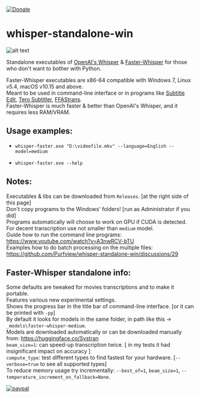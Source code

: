 [![Donate](https://img.shields.io/badge/Donate-PayPal-green.svg)](https://www.paypal.com/donate?hosted_button_id=JF5BEQE3YQGH2)   

# whisper-standalone-win

![alt text](https://i.imgur.com/DYVm3u6.png)

Standalone executables of [OpenAI's Whisper](https://github.com/openai/whisper) & [Faster-Whisper](https://github.com/guillaumekln/faster-whisper) for those who don't want to bother with Python.

Faster-Whisper executables are x86-64 compatible with Windows 7, Linux v5.4, macOS v10.15 and above.    
Meant to be used in command-line interface or in programs like [Subtitle Edit](https://github.com/SubtitleEdit/subtitleedit), [Tero Subtitler](https://github.com/URUWorks/TeroSubtitler), [FFAStrans](https://ffastrans.com/wp/).     
Faster-Whisper is much faster & better than OpenAI's Whisper, and it requires less RAM/VRAM.

## Usage examples:
* `whisper-faster.exe "D:\videofile.mkv" --language=English --model=medium`   

* `whisper-faster.exe --help`

## Notes:

Executables & libs can be downloaded from `Releases`. [at the right side of this page]    
Don't copy programs to the Windows' folders! [run as Administrator if you did]       
Programs automatically will choose to work on GPU if CUDA is detected.   
For decent transcription use not smaller than `medium` model.   
Guide how to run the command line programs: https://www.youtube.com/watch?v=A3nwRCV-bTU   
Examples how to do batch processing on the multiple files: https://github.com/Purfview/whisper-standalone-win/discussions/29   
   
   
## Faster-Whisper standalone info:

Some defaults are tweaked for movies transcriptions and to make it portable.    
Features various new experimental settings.   
Shows the progress bar in the title bar of command-line interface. [or it can be printed with `-pp`]   
By default it looks for models in the same folder, in path like this -> `_models\faster-whisper-medium`.   
Models are downloaded automatically or can be downloaded manually from: https://huggingface.co/Systran        
`beam_size=1`: can speed-up transcription twice. [ in my tests it had insignificant impact on accuracy ]     
`compute_type`: test different types to find fastest for your hardware. [`--verbose=true` to see all supported types]    
To reduce memory usage try incrementally: `--best_of=1`, `beam_size=1`, `--temperature_increment_on_fallback=None`.   

[![paypal](https://www.paypalobjects.com/en_US/i/btn/btn_donateCC_LG.gif)](https://www.paypal.com/donate?hosted_button_id=JF5BEQE3YQGH2)


